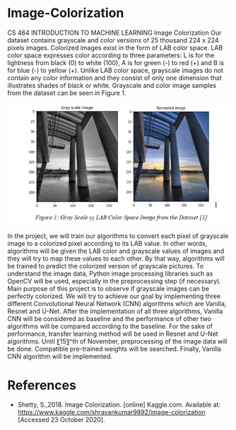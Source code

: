 # Image-Colorization
CS 464 INTRODUCTION TO MACHINE LEARNING
Image Colorization
Our dataset contains grayscale and color versions of 25 thousand 224 x 224 pixels images. Colorized images exist in the form of LAB color space. LAB color space expresses color according to three parameters: L is for the lightness from black (0) to white (100), A is for green (-) to red (+) and B is for blue (-) to yellow (+). Unlike LAB color space, grayscale images do not contain any color information and they consist of only one dimension that illustrates shades of black or white. Grayscale and color image samples from the dataset can be seen in Figure 1.

![image](image.png)

In the project, we will train our algorithms to convert each pixel of grayscale image to a colorized pixel according to its LAB value. In other words, algorithms will be given the LAB color and grayscale values of images and they will try to map these values to each other. By that way, algorithms will be trained to predict the colorized version of grayscale pictures. To understand the image data, Python image processing libraries such as OpenCV will be used, especially in the preprocessing step (if necessary).
Main purpose of this project is to observe if grayscale images can be perfectly colorized. We will try to achieve our goal by implementing three different Convolutional Neural Network (CNN) algorithms which are Vanilla, Resnet and U-Net. After the implementation of all three algorithms, Vanilla CNN will be considered as baseline and the performance of other two algorithms will be compared according to the baseline. For the sake of performance, transfer learning method will be used in Resnet and U-Net algorithms.
Until 〖15〗^th of November, preprocessing of the image data will be done. Compatible pre-trained weights will be searched. Finally, Vanilla CNN algorithm will be implemented.

# References
-	Shetty, S.,2018. Image Colorization. [online] Kaggle.com. Available at: <https://www.kaggle.com/shravankumar9892/image-colorization> [Accessed 23 October 2020].

